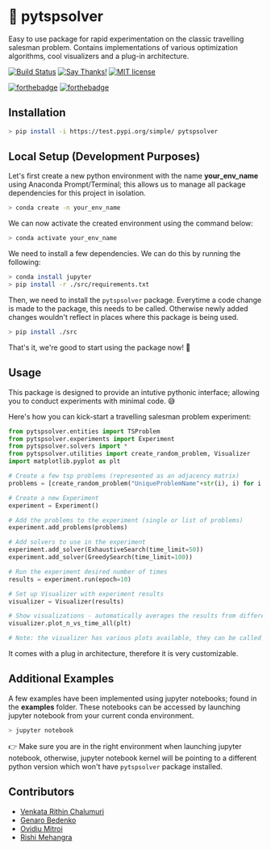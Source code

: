 # :truck: pytspsolver

Easy to use package for rapid experimentation on the classic travelling salesman problem. Contains implementations of various optimization algorithms, cool visualizers and a plug-in architecture.

[![Build Status](https://dev.azure.com/rithinchalumuri/pytspsolver/_apis/build/status/pytspsolver-CI?branchName=master)](https://dev.azure.com/rithinchalumuri/pytspsolver/_build/latest?definitionId=6&branchName=master) 
[![Say Thanks!](https://img.shields.io/badge/Say%20Thanks-!-1EAEDB.svg)](https://saythanks.io/to/rithinch)
[![MIT license](https://img.shields.io/badge/License-MIT-blue.svg)](https://lbesson.mit-license.org/)

[![forthebadge](https://forthebadge.com/images/badges/made-with-python.svg)](https://forthebadge.com)
[![forthebadge](https://forthebadge.com/images/badges/built-with-love.svg)](https://forthebadge.com)


## Installation

```bash
> pip install -i https://test.pypi.org/simple/ pytspsolver
```

##  Local Setup (Development Purposes)

Let's first create a new python environment with the name **your_env_name** using Anaconda Prompt/Terminal; this allows us to manage all package dependencies for this project in isolation. 

```bash
> conda create -n your_env_name
```

We can now activate the created environment using the command below:

```bash
> conda activate your_env_name
```

We need to install a few dependencies. We can do this by running the following:

```bash
> conda install jupyter
> pip install -r ./src/requirements.txt
```

Then, we need to install the ```pytspsolver``` package. Everytime a code change is made to the package, this needs to be called. Otherwise newly added changes wouldn't reflect in places where this package is being used. 

```bash
> pip install ./src
```

 That's it, we're good to start using the package now! 👏
 
 ## Usage
 
 This package is designed to provide an intutive pythonic interface; allowing you to conduct experiments with minimal code. 😅
 
 Here's how you can kick-start a travelling salesman problem experiment:
 
 ```python
from pytspsolver.entities import TSProblem
from pytspsolver.experiments import Experiment
from pytspsolver.solvers import *
from pytspsolver.utilities import create_random_problem, Visualizer
import matplotlib.pyplot as plt

# Create a few tsp problems (represented as an adjacency matrix)
problems = [create_random_problem("UniqueProblemName"+str(i), i) for i in range(3,12)]

# Create a new Experiment
experiment = Experiment()

# Add the problems to the experiment (single or list of problems)
experiment.add_problems(problems)

# Add solvers to use in the experiment
experiment.add_solver(ExhaustiveSearch(time_limit=50))
experiment.add_solver(GreedySearch(time_limit=100))

# Run the experiment desired number of times
results = experiment.run(epoch=10) 

# Set up Visualizer with experiment results
visualizer = Visualizer(results)

# Show visualizations - automatically averages the results from different epochs
visualizer.plot_n_vs_time_all(plt)

# Note: the visualizer has various plots available, they can be called in a similar fashion.
 ```
 
 It comes with a plug in architecture, therefore it is very customizable.
 
 ## Additional Examples

A few examples have been implemented using jupyter notebooks; found in the **examples** folder. These notebooks can be accessed by launching jupyter notebook from your current conda environment. 

```bash
> jupyter notebook
```

👉 Make sure you are in the right environment when launching jupyter notebook, otherwise, jupyter notebook kernel will be pointing to a different python version which won't have ```pytspsolver``` package installed.

## Contributors

* [Venkata Rithin Chalumuri](https://github.coventry.ac.uk/chalumuv)
* [Genaro Bedenko](https://github.coventry.ac.uk/bedenkog)
* [Ovidiu Mitroi](https://github.coventry.ac.uk/mitroio)
* [Rishi Mehangra](https://github.coventry.ac.uk/mehangrr)


